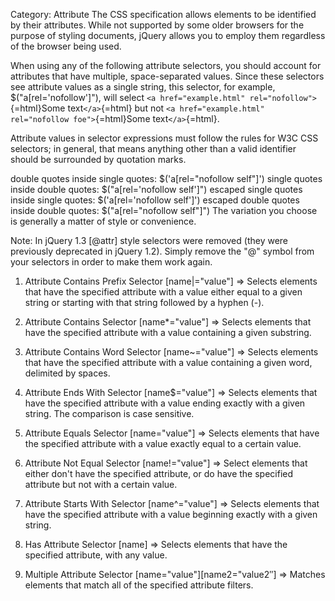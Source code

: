 Category: Attribute The CSS specification allows elements to be
identified by their attributes. While not supported by some older
browsers for the purpose of styling documents, jQuery allows you to
employ them regardless of the browser being used.

When using any of the following attribute selectors, you should account
for attributes that have multiple, space-separated values. Since these
selectors see attribute values as a single string, this selector, for
example, \$("a\[rel='nofollow'\]"), will select
`<a href="example.html" rel="nofollow">`{=html}Some text`</a>`{=html}
but not `<a href="example.html" rel="nofollow foe">`{=html}Some
text`</a>`{=html}.

Attribute values in selector expressions must follow the rules for W3C
CSS selectors; in general, that means anything other than a valid
identifier should be surrounded by quotation marks.

double quotes inside single quotes: \$('a\[rel="nofollow self"\]')
single quotes inside double quotes: \$("a\[rel='nofollow self'\]")
escaped single quotes inside single quotes: \$('a\[rel=\'nofollow
self\'\]') escaped double quotes inside double quotes:
\$("a\[rel=\"nofollow self\"\]") The variation you choose is generally a
matter of style or convenience.

Note: In jQuery 1.3 [@attr] style selectors were removed (they were
previously deprecated in jQuery 1.2). Simply remove the "@" symbol from
your selectors in order to make them work again.

1.  Attribute Contains Prefix Selector \[name\|="value"\] =\> Selects
    elements that have the specified attribute with a value either equal
    to a given string or starting with that string followed by a hyphen
    (-).

2.  Attribute Contains Selector \[name\*="value"\] =\> Selects elements
    that have the specified attribute with a value containing a given
    substring.

3.  Attribute Contains Word Selector \[name\~="value"\] =\> Selects
    elements that have the specified attribute with a value containing a
    given word, delimited by spaces.

4.  Attribute Ends With Selector \[name\$="value"\] =\> Selects elements
    that have the specified attribute with a value ending exactly with a
    given string. The comparison is case sensitive.

5.  Attribute Equals Selector \[name="value"\] =\> Selects elements that
    have the specified attribute with a value exactly equal to a certain
    value.

6.  Attribute Not Equal Selector \[name!="value"\] =\> Select elements
    that either don't have the specified attribute, or do have the
    specified attribute but not with a certain value.

7.  Attribute Starts With Selector \[name\^="value"\] =\> Selects
    elements that have the specified attribute with a value beginning
    exactly with a given string.

8.  Has Attribute Selector \[name\] =\> Selects elements that have the
    specified attribute, with any value.

9.  Multiple Attribute Selector \[name="value"\]\[name2="value2″\] =\>
    Matches elements that match all of the specified attribute filters.
